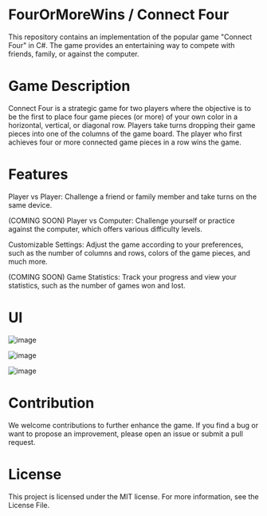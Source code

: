 # FourOrMoreWins / Connect Four
This repository contains an implementation of the popular game "Connect Four" in C#. The game provides an entertaining way to compete with friends, family, or against the computer.

# Game Description
Connect Four is a strategic game for two players where the objective is to be the first to place four game pieces (or more) of your own color in a horizontal, vertical, or diagonal row. Players take turns dropping their game pieces into one of the columns of the game board. The player who first achieves four or more connected game pieces in a row wins the game.

# Features
Player vs Player: Challenge a friend or family member and take turns on the same device.

(COMING SOON) Player vs Computer: Challenge yourself or practice against the computer, which offers various difficulty levels.

Customizable Settings: Adjust the game according to your preferences, such as the number of columns and rows, colors of the game pieces, and much more.

(COMING SOON) Game Statistics: Track your progress and view your statistics, such as the number of games won and lost.

# UI
![image](https://github.com/timi992000/FourOrMoreWins/assets/77628993/7b142e27-fe2d-4e4c-9d21-8d254996e046)

![image](https://github.com/timi992000/FourOrMoreWins/assets/77628993/44f02a4a-4438-44ab-9049-ec7404b02eca)

![image](https://github.com/timi992000/FourOrMoreWins/assets/77628993/10a1cf74-3546-43ed-969e-eb42d30df020)


# Contribution
We welcome contributions to further enhance the game. If you find a bug or want to propose an improvement, please open an issue or submit a pull request.

# License
This project is licensed under the MIT license. For more information, see the License File.
